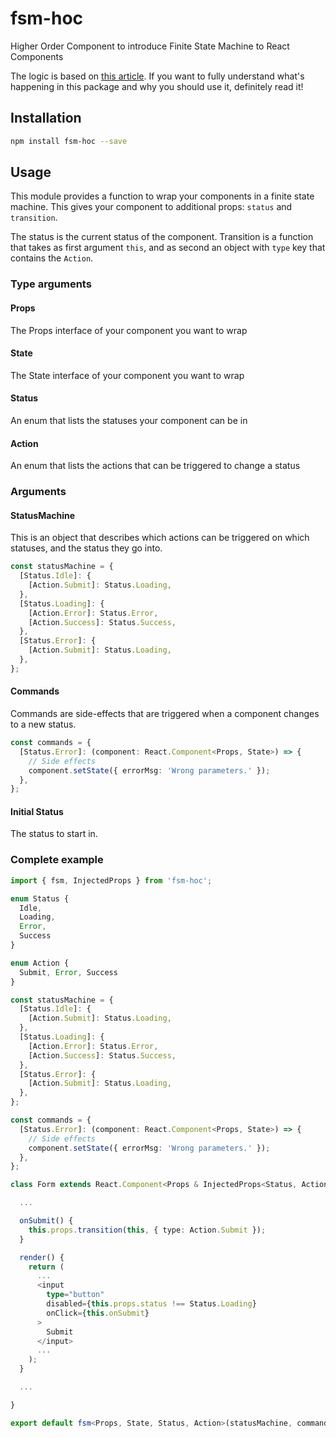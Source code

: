 # fsm-hoc
Higher Order Component to introduce Finite State Machine to React Components

The logic is based on [this article](https://css-tricks.com/robust-react-user-interfaces-with-finite-state-machines/).
If you want to fully understand what's happening in this package and why you should use it, definitely read it!

## Installation 
```sh
npm install fsm-hoc --save
```

## Usage

This module provides a function to wrap your components in a finite state machine.
This gives your component to additional props: `status` and `transition`.

The status is the current status of the component.
Transition is a function that takes as first argument `this`, and as second an object with 
`type` key that contains the `Action`.

### Type arguments

#### Props
The Props interface of your component you want to wrap

#### State
The State interface of your component you want to wrap

#### Status
An enum that lists the statuses your component can be in

#### Action
An enum that lists the actions that can be triggered to change a status

### Arguments

#### StatusMachine

This is an object that describes which actions can be triggered on which statuses,
and the status they go into.

```typescript
const statusMachine = {
  [Status.Idle]: {
    [Action.Submit]: Status.Loading,
  },
  [Status.Loading]: {
    [Action.Error]: Status.Error,
    [Action.Success]: Status.Success,
  },
  [Status.Error]: {
    [Action.Submit]: Status.Loading,
  },
};
```

#### Commands

Commands are side-effects that are triggered when a component changes to a new status.

```typescript
const commands = {
  [Status.Error]: (component: React.Component<Props, State>) => {
    // Side effects
    component.setState({ errorMsg: 'Wrong parameters.' });
  },
};
```

#### Initial Status

The status to start in.

### Complete example
```typescript
import { fsm, InjectedProps } from 'fsm-hoc';

enum Status {
  Idle,
  Loading,
  Error,
  Success
}

enum Action {
  Submit, Error, Success
}

const statusMachine = {
  [Status.Idle]: {
    [Action.Submit]: Status.Loading,
  },
  [Status.Loading]: {
    [Action.Error]: Status.Error,
    [Action.Success]: Status.Success,
  },
  [Status.Error]: {
    [Action.Submit]: Status.Loading,
  },
};

const commands = {
  [Status.Error]: (component: React.Component<Props, State>) => {
    // Side effects
    component.setState({ errorMsg: 'Wrong parameters.' });
  },
};

class Form extends React.Component<Props & InjectedProps<Status, Action>, State> {

  ...

  onSubmit() {
    this.props.transition(this, { type: Action.Submit }); 
  }

  render() {
    return (
      ...
      <input 
        type="button" 
        disabled={this.props.status !== Status.Loading}
        onClick={this.onSubmit}
      >
        Submit
      </input>
      ...
    );
  }

  ...

}

export default fsm<Props, State, Status, Action>(statusMachine, commands, Status.Idle)(Form);
```
